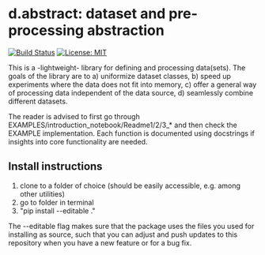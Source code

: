 d.abstract: dataset and pre-processing abstraction
==================================================

[![Build Status](https://travis-ci.org/KULeuvenADVISE/dabstract.svg?branch=master)](https://travis-ci.org/KULeuvenADVISE/dabstract)
[![License: MIT](https://img.shields.io/badge/License-MIT-blue.svg)](https://github.com/KULeuvenADVISE/dabstract/blob/master/LICENSE)

This is a -lightweight- library for defining and processing data(sets). The goals of the library are to a) uniformize dataset classes, b) speed up experiments where the data does not fit into memory, c) offer a general way of processing data independent of the data source, d) seamlessly combine different datasets.
 
The reader is advised to first go through EXAMPLES/introduction_notebook/Readme1/2/3_* and then check the EXAMPLE implementation.
Each function is documented using docstrings if insights into core functionality are needed.

## Install instructions
1) clone to a folder of choice (should be easily accessible, e.g. among other utilities)
2) go to folder in terminal
3) "pip install --editable ."

The --editable flag makes sure that the package uses the files you used for installing as source, such that you can adjust and push updates to this repository when you have a new feature or for a bug fix.

